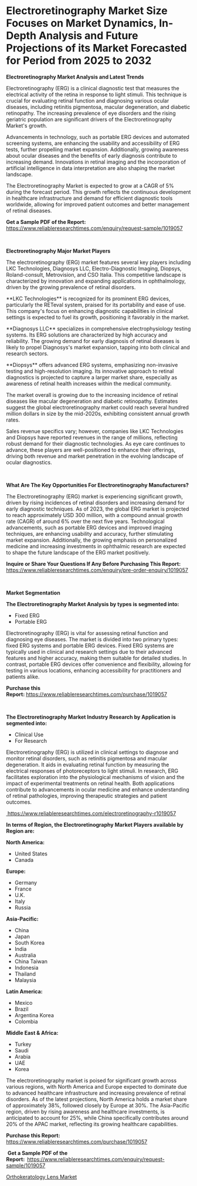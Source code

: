 <p><h1>Electroretinography Market Size Focuses on Market Dynamics, In-Depth Analysis and Future Projections of its Market Forecasted for Period from 2025 to 2032</h1></p><p><strong>Electroretinography Market Analysis and Latest Trends</strong></p>
<p><p>Electroretinography (ERG) is a clinical diagnostic test that measures the electrical activity of the retina in response to light stimuli. This technique is crucial for evaluating retinal function and diagnosing various ocular diseases, including retinitis pigmentosa, macular degeneration, and diabetic retinopathy. The increasing prevalence of eye disorders and the rising geriatric population are significant drivers of the Electroretinography Market's growth.</p><p>Advancements in technology, such as portable ERG devices and automated screening systems, are enhancing the usability and accessibility of ERG tests, further propelling market expansion. Additionally, growing awareness about ocular diseases and the benefits of early diagnosis contribute to increasing demand. Innovations in retinal imaging and the incorporation of artificial intelligence in data interpretation are also shaping the market landscape.</p><p>The Electroretinography Market is expected to grow at a CAGR of 5% during the forecast period. This growth reflects the continuous development in healthcare infrastructure and demand for efficient diagnostic tools worldwide, allowing for improved patient outcomes and better management of retinal diseases.</p></p>
<p><strong>Get a Sample PDF of the Report:&nbsp;</strong> <a href="https://www.reliableresearchtimes.com/enquiry/request-sample/1019057?utm_campaign=2638&utm_medium=2&utm_source=Github&utm_content=ia&utm_term=04032025&utm_id=electroretinography">https://www.reliableresearchtimes.com/enquiry/request-sample/1019057</a></p>
<p>&nbsp;</p>
<p><strong>Electroretinography Major Market Players</strong></p>
<p><p>The electroretinography (ERG) market features several key players including LKC Technologies, Diagnosys LLC, Electro-Diagnostic Imaging, Diopsys, Roland-consult, Metrovision, and CSO Italia. This competitive landscape is characterized by innovation and expanding applications in ophthalmology, driven by the growing prevalence of retinal disorders.</p><p>**LKC Technologies** is recognized for its prominent ERG devices, particularly the RETeval system, praised for its portability and ease of use. This company's focus on enhancing diagnostic capabilities in clinical settings is expected to fuel its growth, positioning it favorably in the market.</p><p>**Diagnosys LLC** specializes in comprehensive electrophysiology testing systems. Its ERG solutions are characterized by high accuracy and reliability. The growing demand for early diagnosis of retinal diseases is likely to propel Diagnosys's market expansion, tapping into both clinical and research sectors.</p><p>**Diopsys** offers advanced ERG systems, emphasizing non-invasive testing and high-resolution imaging. Its innovative approach to retinal diagnostics is projected to capture a larger market share, especially as awareness of retinal health increases within the medical community.</p><p>The market overall is growing due to the increasing incidence of retinal diseases like macular degeneration and diabetic retinopathy. Estimates suggest the global electroretinography market could reach several hundred million dollars in size by the mid-2020s, exhibiting consistent annual growth rates.</p><p>Sales revenue specifics vary; however, companies like LKC Technologies and Diopsys have reported revenues in the range of millions, reflecting robust demand for their diagnostic technologies. As eye care continues to advance, these players are well-positioned to enhance their offerings, driving both revenue and market penetration in the evolving landscape of ocular diagnostics.</p></p>
<p>&nbsp;</p>
<p><strong>What Are The Key Opportunities For Electroretinography Manufacturers?</strong></p>
<p><p>The Electroretinography (ERG) market is experiencing significant growth, driven by rising incidences of retinal disorders and increasing demand for early diagnostic techniques. As of 2023, the global ERG market is projected to reach approximately USD 300 million, with a compound annual growth rate (CAGR) of around 6% over the next five years. Technological advancements, such as portable ERG devices and improved imaging techniques, are enhancing usability and accuracy, further stimulating market expansion. Additionally, the growing emphasis on personalized medicine and increasing investments in ophthalmic research are expected to shape the future landscape of the ERG market positively.</p></p>
<p><strong>Inquire or Share Your Questions If Any Before Purchasing This Report:</strong> <a href="https://www.reliableresearchtimes.com/enquiry/pre-order-enquiry/1019057?utm_campaign=2638&utm_medium=2&utm_source=Github&utm_content=ia&utm_term=04032025&utm_id=electroretinography">https://www.reliableresearchtimes.com/enquiry/pre-order-enquiry/1019057</a></p>
<p>&nbsp;</p>
<p><strong>Market Segmentation</strong></p>
<p><strong>The Electroretinography Market Analysis by types is segmented into:</strong></p>
<p><ul><li>Fixed ERG</li><li>Portable ERG</li></ul></p>
<p><p>Electroretinography (ERG) is vital for assessing retinal function and diagnosing eye diseases. The market is divided into two primary types: fixed ERG systems and portable ERG devices. Fixed ERG systems are typically used in clinical and research settings due to their advanced features and higher accuracy, making them suitable for detailed studies. In contrast, portable ERG devices offer convenience and flexibility, allowing for testing in various locations, enhancing accessibility for practitioners and patients alike.</p></p>
<p><strong>Purchase this Report:&nbsp;</strong><a href="https://www.reliableresearchtimes.com/purchase/1019057?utm_campaign=2638&utm_medium=2&utm_source=Github&utm_content=ia&utm_term=04032025&utm_id=electroretinography">https://www.reliableresearchtimes.com/purchase/1019057</a></p>
<p>&nbsp;</p>
<p><strong>The Electroretinography Market Industry Research by Application is segmented into:</strong></p>
<p><ul><li>Clinical Use</li><li>For Research</li></ul></p>
<p><p>Electroretinography (ERG) is utilized in clinical settings to diagnose and monitor retinal disorders, such as retinitis pigmentosa and macular degeneration. It aids in evaluating retinal function by measuring the electrical responses of photoreceptors to light stimuli. In research, ERG facilitates exploration into the physiological mechanisms of vision and the impact of experimental treatments on retinal health. Both applications contribute to advancements in ocular medicine and enhance understanding of retinal pathologies, improving therapeutic strategies and patient outcomes.</p></p>
<p><a href="https://www.reliableresearchtimes.com/electroretinography-r1019057?utm_campaign=2638&utm_medium=2&utm_source=Github&utm_content=ia&utm_term=04032025&utm_id=electroretinography">&nbsp;https://www.reliableresearchtimes.com/electroretinography-r1019057</a></p>
<p><strong>In terms of Region, the Electroretinography Market Players available by Region are:</strong></p>
<p>
    <p> <strong> North America: </strong>
        <ul>
            <li>United States</li>
            <li>Canada</li>
        </ul>
        </p> 
    <p> <strong> Europe: </strong>
        <ul>
            <li>Germany</li>
            <li>France</li>
            <li>U.K.</li>
            <li>Italy</li>
            <li>Russia</li>
        </ul>
        </p> 
    <p> <strong> Asia-Pacific: </strong>
        <ul>
            <li>China</li>
            <li>Japan</li>
            <li>South Korea</li>
            <li>India</li>
            <li>Australia</li>
            <li>China Taiwan</li>
            <li>Indonesia</li>
            <li>Thailand</li>
            <li>Malaysia</li>
        </ul>
        </p> 
    <p> <strong> Latin America: </strong>
        <ul>
            <li>Mexico</li>
            <li>Brazil</li>
            <li>Argentina Korea</li>
            <li>Colombia</li>
        </ul>
        </p> 
    <p> <strong> Middle East & Africa: </strong>
        <ul>
            <li>Turkey</li>
            <li>Saudi</li>
            <li>Arabia</li>
            <li>UAE</li>
            <li>Korea</li>
        </ul>
    </p>
    </p>
<p><p>The electroretinography market is poised for significant growth across various regions, with North America and Europe expected to dominate due to advanced healthcare infrastructure and increasing prevalence of retinal disorders. As of the latest projections, North America holds a market share of approximately 38%, followed closely by Europe at 30%. The Asia-Pacific region, driven by rising awareness and healthcare investments, is anticipated to account for 25%, while China specifically contributes around 20% of the APAC market, reflecting its growing healthcare capabilities.</p></p>
<p><strong>Purchase this Report: </strong><a href="https://www.reliableresearchtimes.com/purchase/1019057?utm_campaign=2638&utm_medium=2&utm_source=Github&utm_content=ia&utm_term=04032025&utm_id=electroretinography">https://www.reliableresearchtimes.com/purchase/1019057</a></p>
<p>&nbsp;<strong>Get a Sample PDF of the Report:&nbsp;&nbsp;</strong><a href="https://www.reliableresearchtimes.com/enquiry/request-sample/1019057?utm_campaign=2638&utm_medium=2&utm_source=Github&utm_content=ia&utm_term=04032025&utm_id=electroretinography">https://www.reliableresearchtimes.com/enquiry/request-sample/1019057</a></p>
<p><strong></strong></p>
<p><p><a href="https://github.com/barnickclara79/Market-Research-Report-List-1/blob/main/orthokeratology-lens-market.md?utm_campaign=2638&utm_medium=2&utm_source=Github&utm_content=ia&utm_term=04032025&utm_id=electroretinography">Orthokeratology Lens Market</a></p></p>